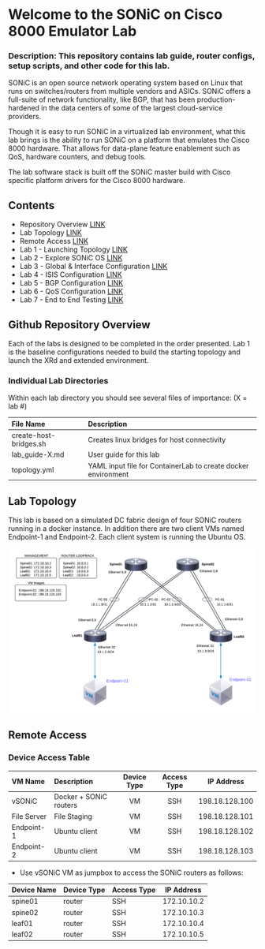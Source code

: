 # Welcome to the SONiC on Cisco 8000 Emulator Lab

### Description: This repository contains lab guide, router configs, setup scripts, and other code for this lab.

SONiC is an open source network operating system based on Linux that runs on switches/routers from multiple vendors and ASICs. SONiC offers a full-suite of network functionality, like BGP, that has been production-hardened in the data centers of some of the largest cloud-service providers.

Though it is easy to run SONiC in a virtualized lab environment, what this lab brings is the ability to run SONiC on a platform that emulates the Cisco 8000 hardware. That allows for data-plane feature enablement such as QoS, hardware counters, and debug tools. 

The lab software stack is built off the SONiC master build with Cisco specific platform drivers for the Cisco 8000 hardware.

## Contents
* Repository Overview [LINK](#git-repository-overview)
* Lab Topology [LINK](#lab-topology)
* Remote Access [LINK](#remote-access)
* Lab 1 - Launching Topology [LINK](lab_1/lab_1-guide.md)
* Lab 2 - Explore SONiC OS [LINK](/lab_2/lab_2-guide.md)
* Lab 3 - Global & Interface Configuration [LINK](/lab_3/lab_3-guide.md)
* Lab 4 - ISIS Configuration [LINK](/lab_4/lab_4-guide.md)
* Lab 5 - BGP Configuration [LINK](/lab_5/lab_5-guide.md)
* Lab 6 - QoS Configuration [LINK](/lab_6/lab_6-guide.md)
* Lab 7 - End to End Testing [LINK](/lab_7/lab_7-guide.md)

## Github Repository Overview
Each of the labs is designed to be completed in the order presented. Lab 1 is the baseline configurations 
needed to build the starting topology and launch the XRd and extended environment.

### Individual Lab Directories
Within each lab directory you should see several files of importance:
(X = lab #)

| File Name                | Description                                                   |
|:-------------------------|:--------------------------------------------------------------|
| create-host-bridges.sh   | Creates linux bridges for host connectivity                   |
| lab_guide-X.md           | User guide for this lab                                       |
| topology.yml             | YAML input file for ContainerLab to create docker environment |

## Lab Topology

This lab is based on a simulated DC fabric design of four SONiC routers running in a docker instance. In addition there are two client VMs named Endpoint-1 and Endpoint-2. Each client system is running the Ubuntu OS.

![Lab Topology](topo-drawings/sonic-4-node-topology.png)

## Remote Access


### Device Access Table
| VM Name        | Description              | Device Type | Access Type |   IP Address    |
|:---------------|:-------------------------|:-----------:|:-----------:|:---------------:|
| vSONiC         | Docker + SONiC routers   | VM          | SSH         | 198.18.128.100  |
| File Server    | File Staging             | VM          | SSH         | 198.18.128.101  |
| Endpoint-1     | Ubuntu client            | VM          | SSH         | 198.18.128.102  |
| Endpoint-2     | Ubuntu client            | VM          | SSH         | 198.18.128.103  |


* Use vSONiC VM as jumpbox to access the SONiC routers as follows:

| Device Name    | Device Type | Access Type |   IP Address    |                                           
|:---------------|:------------|:------------|:---------------:|                          
| spine01        | router      | SSH         | 172.10.10.2     |
| spine02        | router      | SSH         | 172.10.10.3     |
| leaf01         | router      | SSH         | 172.10.10.4     |
| leaf02         | router      | SSH         | 172.10.10.5     |

